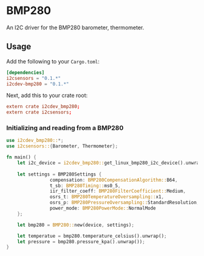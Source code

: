 BMP280
====

An I2C driver for the BMP280 barometer, thermometer.

## Usage
Add the following to your `Cargo.toml`:
```toml
[dependencies]
i2csensors = "0.1.*"
i2cdev-bmp280 = "0.1.*"
```

Next, add this to your crate root:
```toml
extern crate i2cdev_bmp280;
extern crate i2csensors;
```

### Initializing and reading from a BMP280
```rust
use i2cdev_bmp280::*;
use i2csensors::{Barometer, Thermometer};

fn main() {
	let i2c_device = i2cdev_bmp280::get_linux_bmp280_i2c_device().unwrap();
	
	let settings = BMP280Settings {
                compensation: BMP280CompensationAlgorithm::B64,
                t_sb: BMP280Timing::ms0_5,
                iir_filter_coeff: BMP280FilterCoefficient::Medium,
                osrs_t: BMP280TemperatureOversampling::x1,
                osrs_p: BMP280PressureOversampling::StandardResolution,
                power_mode: BMP280PowerMode::NormalMode
    };

    let bmp280 = BMP280::new(device, settings);

    let temperatue = bmp280.temperature_celsius().unwrap();
    let pressure = bmp280.pressure_kpa().unwrap());
}
```




